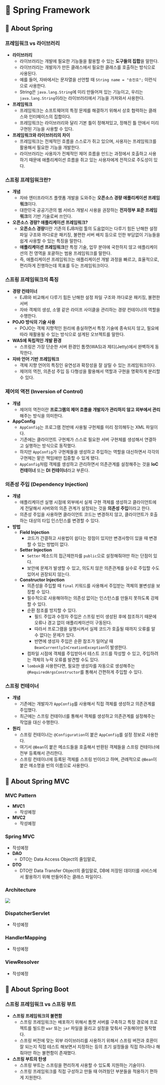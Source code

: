# 🌳 Spring Framework

## 📕 About Spring
### 프레임워크 vs 라이브러리
- **라이브러리**
  - 라이브러리는 개발에 필요한 기능들을 활용할 수 있는 **도구들의 집합**을 말한다.
  - 라이브러리는 개발자가 만든 클래스에서 필요한 클래스를 호출하는 방식으로 사용된다.
  - 예를 들어, 자바에서는 문자열을 선언할 때 `String name = "송진호";` 이런식으로 사용한다.
  - String은 `java.lang.String`에 미리 만들어져 있는 기능이고, 우리는 `java.lang.String`이라는 라이브러리에서 기능을 가져와서 사용한다.
- **프레임워크**
  - 프레임워크는 소프트웨어의 특정 문제를 해결하기 위해서 상호 협력하는 클래스와 인터페이스의 집합이다.
  - 프레임워크는 라이브러리와 달리 기본 틀이 정해져있고, 정해진 틀 안에서 미리 구현된 기능을 사용할 수 있다.
- **프레임워크와 라이브러리의 차이**
  - 프레임워크는 전체적인 흐름을 스스로가 쥐고 있으며, 사용자는 프레임워크를 활용해서 필요한 기능을 개발한다.
  - 라이브러리는 사용자가 전체적인 제어 흐름을 만드는 과정에서 호출하고 사용하기 때문에 애플리케이션 흐름을 쥐고 있는 사용자에게 전적으로 주도성이 있다.

### 스프링 프레임워크란?
- **개념**
  - 자바 엔터프라이즈 플랫폼 개발을 도와주는 **오픈소스 경량 애플리케이션 프레임워크**이다.
  - 대한민국 공공기관의 웹 서비스 개발시 사용을 권장하는 **전자정부 표준 프레임워크**의 기반 기술로써 쓰인다.
- **오픈소스 경량? 애플리케이션 프레임워크?**
  - **오픈소스 경량**이란 기존의 EJB처럼 툴의 도움없이는 다루기 힘든 난해한 설정파일 구조와 까다로운 패키징, 불편한 서버 배치 등으로 인한 부담없이 기능들을 쉽게 사용할 수 있는 특징을 말한다.
  - **애플리케이션 프레임워크**란 특정 기술, 업무 분야에 국한하지 않고 애플리케이션의 전 영역을 포괄하는 범용 프레임워크를 말한다.
  - 즉, 애플리케이션 프레임워크는 애플리케이션 개발 과정을 빠르고, 효율적으로, 편리하게 진행하는데 목표를 두는 프레임워크이다.

### 스프링 프레임워크의 특징
- **경량 컨테이너**
  - EJB와 비교해서 다루기 힘든 난해한 설정 파일 구조와 까다로운 패키징, 불편한 서버 
  - 자바 객체의 생성, 소멸 같은 라이프 사이클을 관리하는 경량 컨테이너의 역할을 수행한다.
- **POJO 방식의 기술 사용**
  - POJO는 객체 지향적인 원리에 충실하면서 특정 기술에 종속되지 않고, 필요에 따라 재활용될 수 있는 방식으로 설계된 오브젝트를 말한다.
- **WAS에 독립적인 개발 환경**
  - 스프링은 가장 단순한 서버 환경인 톰캣(WAS)과 제티(Jetty)에서 완벽하게 동작한다.
- **자바 언어 기반 프레임워크**
  - 객체 지향 언어의 특징인 유연성과 확장성을 잘 살릴 수 있는 프레임워크이다.
  - 제어의 역전, 의존성 주입 등 다형성을 활용해서 역할과 구현을 명확하게 분리할 수 있다.

### 제어의 역전 (Inversion of Control)
- **개념**
  - 제어의 역전이란 **프로그램의 제어 흐름을 개발자가 관리하지 않고 외부에서 관리**해주는 방식을 의미한다.
- **AppConfig**
  - `AppConfig`는 프로그램 전반에 사용될 구현체를 미리 정의해두는 XML 파일이다.
  - 기존에는 클라이언트 구현체가 스스로 필요한 서버 구현체를 생성해서 연결하고 실행하는 방식으로 동작했다.
  - 하지만 `AppConfig`가 구현체들을 생성하고 주입하는 역할을 대신하면서 각각의 구현체는 맡은 책임에만 집중할 수 있게 됐다.
  - `AppConfig`처럼 객체를 생성하고 관리하면서 의존관계를 설정해주는 것을 **IoC 컨테이너** 또는 **DI 컨테이너**라고 부른다.

### 의존성 주입 (Dependency Injection)
- **개념**
  - 애플리케이션 실행 시점에 외부에서 실제 구현 객체를 생성하고 클라이언트에게 전달해서 서버와의 의존 관계가 설정되는 것을 **의존성 주입**이라고 한다.
  - 의존성 주입을 사용하면 클라이언트 코드는 변경하지 않고, 클라이언트가 호출하는 대상의 타입 인스턴스를 변경할 수 있다.
- **방법**
  - **Field Injection**
    - 코드가 간결하고 사용법이 쉽다는 장점이 있지만 변경사항이 있을 때 변경할 수 있는 방법이 없다.
  - **Setter Injection**
    - `Setter` 메소드의 접근제한자를 `public`으로 설정해줘야만 하는 단점이 있다.
    - 보안에 문제가 발생할 수 있고, 의도치 않은 의존관계를 실수로 주입할 수도 있어서 권장되지 않는다.
  - **Constructor Injection**
    - 의존성을 주입할 때 `final` 키워드를 사용해서 주입받는 객체의 불변성을 보장할 수 있다.
    - 필수적으로 사용해야하는 의존성 없이는 인스턴스를 만들지 못하도록 강제할 수 있다.
    - 순환 참조를 방지할 수 있다.
      - 필드 주입과 수정자 주입은 스프링 빈이 생성된 후에 참조하기 때문에 오류나 경고 없이 애플리케이션이 구동된다.
      - 따라서 프로그램을 실행시켜서 실제 코드가 호출될 때까지 오류를 알 수 없다는 문제가 있다.
      - 반면에 생성자 주입은 순환 참조가 일어날 때 `BeanCurrentlyInCreationException`이 발생한다.
    - 컴파일 시점에 객체를 주입받아서 테스트 코드를 작성할 수 있고, 주입하려는 객체의 누락 오류를 발견할 수도 있다.
    - `lombok`을 사용한다면, 필요한 생성자를 자동으로 생성해주는 `@RequiredArgsConstructor`를 통해서 간편하게 주입할 수 있다.

### 스프링 컨테이너
- **개념**
  - 기존에는 개발자가 `AppConfig`를 사용해서 직접 객체를 생성하고 의존관계를 주입했다.
  - 최근에는 스프링 컨테이너를 통해서 객체를 생성하고 의존관계를 설정해주는 작업을 대신 수행한다.
- **원리**
  - 스프링 컨테이너는 `@Configuration`이 붙은 `AppConfig`를 설정 정보로 사용한다.
  - 여기서 `@Bean`이 붙은 메소드들을 호출해서 반환된 객체들을 스프링 컨테이너에 전부 등록해서 관리한다.
  - 스프링 컨테이너에 등록된 객체를 스프링 빈이라고 하며, 관례적으로 `@Bean`이 붙은 메소명을 빈의 이름으로 사용한다.

## 📙 About Spring MVC
### MVC Pattern
- **MVC1**
  - 작성예정
- **MVC2**
  - 작성예정

### Spring MVC
- 작성예정
- **DAO**
  - DTO는 Data Access Object의 줄임말로, 
- **DTO**
  - DTO란 Data Transfer Object의 줄임말로, DB에 저장된 데이터를 서비스에서 활용하기 위해 만들어주는 클래스 파일이다.

### Architecture
<img src="https://oopy.lazyrockets.com/api/v2/notion/image?src=https%3A%2F%2Fs3-us-west-2.amazonaws.com%2Fsecure.notion-static.com%2F183bb42c-2998-4362-ade1-b7d75f75a851%2FUntitled.png&blockId=209ecc2e-d659-4a44-a519-675c16309d89" />

### DispatcherServlet
- 작성예정

### HandlerMapping
- 작성예정

### ViewResolver
- 작성예정

## 📗 About Spring Boot
### 스프링 프레임워크 vs 스프링 부트
- **스프링 프레임워크의 불편함**
  - 스프링 프레임워크는 배포하기 위해서 톰캣 서버를 구축하고 특정 경로에 프로젝트를 빌드한 `war` 또는 `jar` 파일을 올리고 설정을 맞춰서 구동해야만 동작했다.
  - 스프링 버전에 맞는 외부 라이브러리를 사용하기 위해서 스프링 버전과 호환이 잘 되는지 직접 테스트 해보면서 지정하는 등의 초기 설정들을 직접 하나하나 해줘야만 하는 불편함이 존재했다.
- **스프링 부트의 탄생**
  - 스프링 부트는 스프링을 편리하게 사용할 수 있도록 지원하는 기술이다.
  - 스프링 프레임워크를 직접 구성하고 만들 때 어려웠던 부분들을 적용하기 편하게 지원한다.